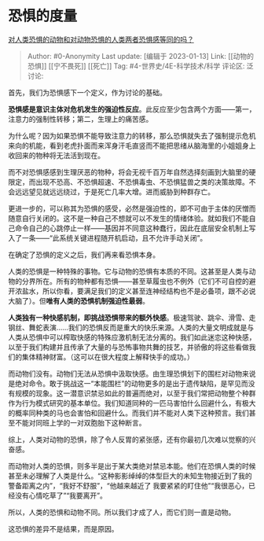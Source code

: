 # 恐惧的度量
[对人类恐惧的动物和对动物恐惧的人类两者恐惧感等同的吗？](https://www.zhihu.com/question/268409180/answer/435374953)

> Author: #0-Anonymity
> Last update: [编辑于 2023-01-13]
> Link: [[动物的恐惧]] [[宁不畏死]] [[死亡]]
> Tag: #4-世界史/4E-科学技术/科学
> 评论区:
> 泛讨论:

首先，我们为恐惧感下一个定义，作为讨论的基础。

**恐惧感是意识主体对危机发生的强迫性反应**。此反应至少包含两个方面——第一，注意力的强制性转移；第二，生理上的痛苦感。

为什么呢？因为如果恐惧不能导致注意力的转移，那么恐惧就失去了强制提示危机来向的机能，看到老虎扑面而来浑身汗毛直竖而不能把思绪从脑海里的小姐姐身上收回来的物种将无法活到现在。

而不对恐惧感感到生理厌恶的物种，将会无视千百万年自然选择刻画到大脑里的硬限定，而出现不恐高、不恐惧超速、不恐惧毒虫、不恐惧猛兽之类的决策故障。不会远远望见就远远绕过，于是死亡几率大增。进而威胁到种群存亡。

更进一步的，可以称其为恐惧的感受，必然是强迫性的，即不可由于主体的厌憎而随意自行关闭的。这不是一种自己不想就可以不发生的情绪体验。就如我们不能自己命令自己的心跳停止一样——基因并不同意这种蠢行，因此在底层安全机制上写入了一条——“此系统关键进程随开机启动，且不允许手动关闭”。

在确定了恐惧的定义之后，我们再来看恐惧本身。

人类的恐惧是一种特殊的事物。它与动物的恐惧有本质的不同。这甚至是人类与动物的分界所在。所有的物种都有恐惧——甚至草履虫也不例外（它们不可自控的避开浓盐水，所以你看，要满足我们的定义甚至连神经结构也不是必备项，跟不必说大脑了）。但**唯有人类的恐惧机制强迫性最弱**。

**人类独有一种快感机制，即挑战恐惧带来的额外快感**。极速驾驶、跳伞、滑雪、走钢丝、舞蛇表演……我们的恐惧反而是重大的快乐来源。人类的大量文明成就是与人类从恐惧中可以榨取快感的特殊应激机制无法分离的。我们如此迷恋这种快感，以至于我们构建并且传承了大量的与恐怖事物共舞的技艺，并骄傲的将这些看做我们的集体精神财富。（这可以在很大程度上解释快手的成功。）

而动物们没有。动物们无法从恐惧中汲取快感。由生理恐惧划下的围栏对动物来说是绝对命令。敢于挑战这一“本能围栏”的动物更多的是出于遗传缺陷，是罕见而没有规模的现象。这一潜意识禁忌如此的普遍而绝对，以至于我们常把动物整个种群作为行为模式研究的基本单位。我们知道同种的一匹马害怕什么回避什么，有极大的概率同种类的马也会害怕和回避什么。而我们并不能对人类下这种预言。我们甚至不能对同班上学的一对双胞胎下这种断言。

综上，人类对动物的恐惧，除了令人反胃的紧张感，还有你最初几次难以觉察的兴奋感。

而动物对人类的恐惧，则多半是出于某大类绝对禁忌本能。他们在恐惧人类的时候甚至未必理解了人类是什么。“这种影影绰绰的体型巨大的未知生物接近到了我的警备距离之内”，“我好不舒服”，“他越来越近了 我要紧紧的盯住他”“我很恶心，已经没有心情吃草了”“我要离开”。

所以，人类的恐惧和动物不同。所以我们才成了人，而它们则一直是动物。

这恐惧的差异不是结果，而是原因。
